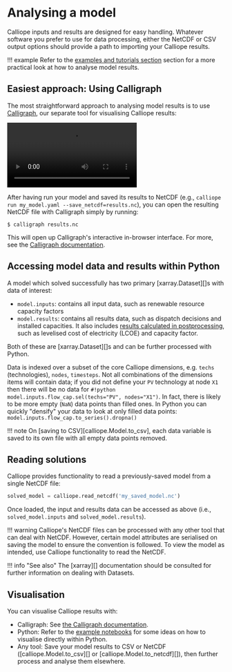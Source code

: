 # Analysing a model

Calliope inputs and results are designed for easy handling.
Whatever software you prefer to use for data processing, either the NetCDF or CSV output options should provide a path to importing your Calliope results.

!!! example
    Refer to the [examples and tutorials section](examples/index.md) section for a more practical look at how to analyse model results.

## Easiest approach: Using Calligraph

The most straightforward approach to analysing model results is to use [Calligraph](https://calligraph.readthedocs.io/), our separate tool for visualising Calliope results:

<video controls>
    <source src="https://spontaneous-choux-e05fa1.netlify.app/calligraph.mp4" type="video/mp4">
</video>

After having run your model and saved its results to NetCDF (e.g., `calliope run my_model.yaml --save_netcdf=results.nc`), you can open the resulting NetCDF file with Calligraph simply by running:

```shell
$ calligraph results.nc
```

This will open up Calligraph's interactive in-browser interface.
For more, see the [Calligraph documentation](https://calligraph.readthedocs.io/).

## Accessing model data and results within Python

A model which solved successfully has two primary [xarray.Dataset][]s with data of interest:

* `model.inputs`: contains all input data, such as renewable resource capacity factors
* `model.results`: contains all results data, such as dispatch decisions and installed capacities.
  It also includes [results calculated in postprocessing](./reference/api/postprocess.md), such as levelised cost of electricity (LCOE) and capacity factor.

Both of these are [xarray.Dataset][]s and can be further processed with Python.

Data is indexed over a subset of the core Calliope dimensions, e.g. `techs` (technologies), `nodes`, `timesteps`.
Not all combinations of the dimensions items will contain data; if you did not define your `PV` technology at node `X1` then there will be no data for `#!python model.inputs.flow_cap.sel(techs="PV", nodes="X1")`.
In fact, there is likely to be more empty (`NaN`) data points than filled ones.
In Python you can quickly "densify" your data to look at only filled data points: `model.inputs.flow_cap.to_series().dropna()`

!!! note
    On [saving to CSV][calliope.Model.to_csv], each data variable is saved to its own file with all empty data points removed.

## Reading solutions

Calliope provides functionality to read a previously-saved model from a single NetCDF file:

```python
solved_model = calliope.read_netcdf('my_saved_model.nc')
```

Once loaded, the input and results data can be accessed as above (i.e., `solved_model.inputs` and `solved_model.results`).

!!! warning
    Calliope's NetCDF files can be processed with any other tool that can deal with NetCDF.
    However, certain model attributes are serialised on saving the model to ensure the convention is followed.
    To view the model as intended, use Calliope functionality to read the NetCDF.

!!! info "See also"
    The [xarray][] documentation should be consulted for further information on dealing with Datasets.

## Visualisation

You can visualise Calliope results with:

* Calligraph: See [the Calligraph documentation](https://calligraph.readthedocs.io/).
* Python: Refer to the [example notebooks](examples/index.md) for some ideas on how to visualise directly within Python.
* Any tool: Save your model results to CSV or NetCDF ([calliope.Model.to_csv][] or [calliope.Model.to_netcdf][]), then further process and analyse them elsewhere.
